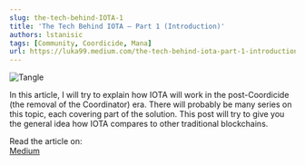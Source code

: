 ```yaml
---
slug: the-tech-behind-IOTA-1
title: 'The Tech Behind IOTA — Part 1 (Introduction)'
authors: lstanisic
tags: [Community, Coordicide, Mana]
url: https://luka99.medium.com/the-tech-behind-iota-part-1-introduction-b8f82775325a
---
```


![Tangle](https://miro.medium.com/max/1400/1*p2lxgHwQd4yr_cje9NOwSg.jpeg)

In this article, I will try to explain how IOTA will work in the post-Coordicide (the removal of the Coordinator) era.
There will probably be many series on this topic, each covering part of the solution.
This post will try to give you the general idea how IOTA compares to other traditional blockchains.

Read the article on:  
[Medium](https://luka99.medium.com/the-tech-behind-iota-part-1-introduction-b8f82775325a)
